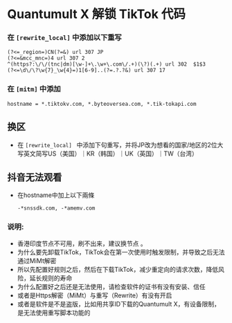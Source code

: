 # Quantumult X 解锁 TikTok 代码

### 在 <code>[rewrite_local]</code> 中添加以下重写

    (?<=_region=)CN(?=&) url 307 JP
    (?<=&mcc_mnc=)4 url 307 2
    ^(https?:\/\/(tnc|dm)[\w-]+\.\w+\.com\/.+)(\?)(.+) url 302  $1$3
    (?<=\d\/\?\w{7}_\w{4}=)1[6-9]..(?=.?.?&) url 307 17
    
### 在 <code>[mitm]</code>  中添加

    hostname = *.tiktokv.com, *.byteoversea.com, *.tik-tokapi.com

## 换区
- 在  <code>[rewrite_local] </code> 中添加下句重写，并将JP改为想看的国家/地区的2位大写英文简写US（美国）｜KR（韩国）｜UK（英国）｜TW（台湾）

## 抖音无法观看
- 在hostname中加上以下兩條

      -*snssdk.com, -*amemv.com 
    
    
### 说明:
- 香港印度节点不可用，刷不出来，建议换节点 。
- 为什么要先卸载TikTok，TikTok会在第一次使用时触发限制，并导致之后无法通过MiMt解密
- 所以先配置好规则之后，然后在下载TikTok，减少重定向的请求次数，降低风险，延长规则的寿命
- 为什么配置好之后还是无法使用，请检查软件的证书有没有安装、信任
- 或者是Https解密（MiMt）与重写（Rewrite）有没有开启
- 或者是软件是不是盗版，比如用共享ID下载的Quantumult X，有设备限制，是无法使用重写脚本功能的
